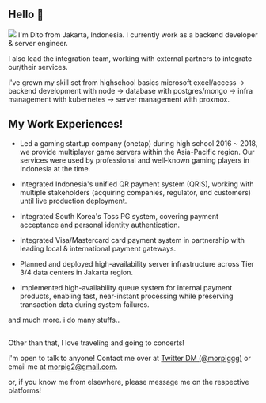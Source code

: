 ## Hello 👋
<img src="https://log-collector.30degrees2.workers.dev/hello.png"/></a>
I'm Dito from Jakarta, Indonesia. I currently work as a backend developer & server engineer.

I also lead the integration team, working with external partners to integrate our/their services.

I've grown my skill set from highschool basics microsoft excel/access -> backend development with node -> database with postgres/mongo -> infra management with kubernetes -> server management with proxmox.

## My Work Experiences!
- Led a gaming startup company (onetap) during high school 2016 ~ 2018, we provide multiplayer game servers within the Asia-Pacific region. Our services were used by professional and well-known gaming players in Indonesia at the time.

- Integrated Indonesia's unified QR payment system (QRIS), working with multiple stakeholders (acquiring companies, regulator, end customers) until live production deployment.

- Integrated South Korea's Toss PG system, covering payment acceptance and personal identity authentication.

- Integrated Visa/Mastercard card payment system in partnership with leading local & international payment gateways.

- Planned and deployed high-availability server infrastructure across Tier 3/4 data centers in Jakarta region.

- Implemented high-availability queue system for internal payment products, enabling fast, near-instant processing while preserving transaction data during system failures.

and much more. i do many stuffs..

##

Other than that, I love traveling and going to concerts!

I'm open to talk to anyone! Contact me over at [Twitter DM (@morpiggg)](https://twitter.com/morpiggg) or email me at 
morpig2@gmail.com.

or, if you know me from elsewhere, please message me on the respective platforms!
